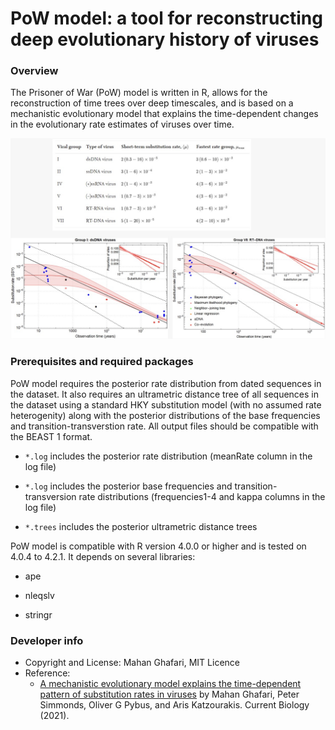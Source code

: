 # PoW model: a tool for reconstructing deep evolutionary history of viruses


### Overview

The Prisoner of War (PoW) model is written in R, allows for the reconstruction of time trees over deep timescales, and is based on a mechanistic evolutionary model that explains the time-dependent changes in the evolutionary rate estimates of viruses over time.

![Prisoner of War model](https://github.com/mg878/PoW_model/blob/main/PoW_sigmoid_TDRP.jpeg)

### Prerequisites and required packages

PoW model requires the posterior rate distribution from dated sequences in the dataset. It also requires an ultrametric distance tree of all sequences in the dataset using a standard HKY substitution model (with no assumed rate heterogenity) along with the posterior distributions of the base frequencies and transition-transverstion rate. All output files should be compatible with the BEAST 1 format. 

* `*.log` includes the posterior rate distribution (meanRate column in the log file)

* `*.log` includes the posterior base frequencies and transition-transversion rate distributions (frequencies1-4 and kappa columns in the log file)

* `*.trees` includes the posterior ultrametric distance trees 


PoW model is compatible with R version 4.0.0 or higher and is tested on 4.0.4 to 4.2.1.  It depends on several libraries:

* ape

* nleqslv

* stringr

### Developer info

  - Copyright and License: Mahan Ghafari, MIT Licence
  - Reference:
    * [A mechanistic evolutionary model explains the time-dependent pattern of substitution rates in viruses](https://doi.org/10.1016/j.cub.2021.08.020) by Mahan Ghafari, Peter Simmonds, Oliver G Pybus, and Aris Katzourakis. Current Biology (2021).
